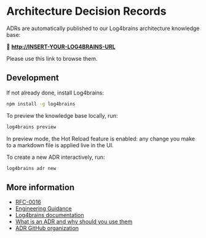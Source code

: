 # Architecture Decision Records

ADRs are automatically published to our Log4brains architecture knowledge base:

🔗 **<http://INSERT-YOUR-LOG4BRAINS-URL>**

Please use this link to browse them.

## Development

If not already done, install Log4brains:

```bash
npm install -g log4brains
```

To preview the knowledge base locally, run:

```bash
log4brains preview
```

In preview mode, the Hot Reload feature is enabled: any change you make to a markdown file is applied live in the UI.

To create a new ADR interactively, run:

```bash
log4brains adr new
```

## More information

- [RFC-0016](https://input-output.atlassian.net/wiki/spaces/ATB/pages/3580559403/RFC+0016+-+Use+Architectural+Design+Records)
- [Engineering Guidance](https://input-output.atlassian.net/wiki/spaces/AV2/pages/3599237263/Architectural+Decision+Records+ADRs)
- [Log4brains documentation](https://github.com/thomvaill/log4brains/tree/master#readme)
- [What is an ADR and why should you use them](https://github.com/thomvaill/log4brains/tree/master#-what-is-an-adr-and-why-should-you-use-them)
- [ADR GitHub organization](https://adr.github.io/)
